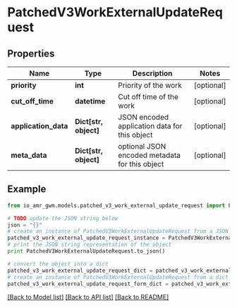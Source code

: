 # PatchedV3WorkExternalUpdateRequest


## Properties
Name | Type | Description | Notes
------------ | ------------- | ------------- | -------------
**priority** | **int** | Priority of the work | [optional] 
**cut_off_time** | **datetime** | Cut off time of the work | [optional] 
**application_data** | **Dict[str, object]** | JSON encoded application data for this object | [optional] 
**meta_data** | **Dict[str, object]** | optional JSON encoded metadata for this object | [optional] 

## Example

```python
from io_amr_gwm.models.patched_v3_work_external_update_request import PatchedV3WorkExternalUpdateRequest

# TODO update the JSON string below
json = "{}"
# create an instance of PatchedV3WorkExternalUpdateRequest from a JSON string
patched_v3_work_external_update_request_instance = PatchedV3WorkExternalUpdateRequest.from_json(json)
# print the JSON string representation of the object
print PatchedV3WorkExternalUpdateRequest.to_json()

# convert the object into a dict
patched_v3_work_external_update_request_dict = patched_v3_work_external_update_request_instance.to_dict()
# create an instance of PatchedV3WorkExternalUpdateRequest from a dict
patched_v3_work_external_update_request_form_dict = patched_v3_work_external_update_request.from_dict(patched_v3_work_external_update_request_dict)
```
[[Back to Model list]](../README.md#documentation-for-models) [[Back to API list]](../README.md#documentation-for-api-endpoints) [[Back to README]](../README.md)


